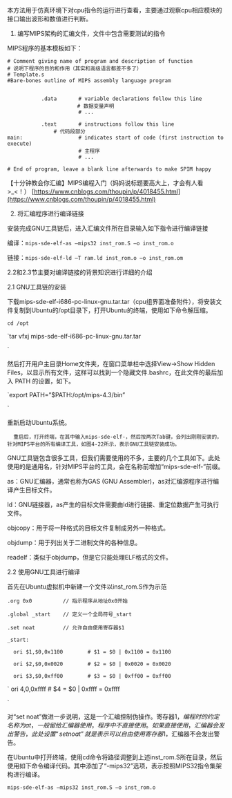 本方法用于仿真环境下对cpu指令的运行进行查看，主要通过观察cpu相应模块的接口输出波形和数值进行判断。

1. 编写MIPS架构的汇编文件，文件中包含需要测试的指令

MIPS程序的基本模板如下：

```
# Comment giving name of program and description of function
# 说明下程序的目的和作用（其实和高级语言都差不多了）
# Template.s
#Bare-bones outline of MIPS assembly language program


           .data       # variable declarations follow this line
　　　　                # 数据变量声明
                       # ...

           .text       # instructions follow this line    
               # 代码段部分                                                            
main:                  # indicates start of code (first instruction to execute)
                       # 主程序
                       # ...

# End of program, leave a blank line afterwards to make SPIM happy
```

【十分钟教会你汇编】MIPS编程入门（妈妈说标题要高大上，才会有人看&gt;\_&lt;！） [https://www.cnblogs.com/thoupin/p/4018455.html](https://www.cnblogs.com/thoupin/p/4018455.html)



2. 将汇编程序进行编译链接

安装完成GNU工具链后，进入汇编文件所在目录输入如下指令进行编译链接

编译：`mips-sde-elf-as –mips32 inst_rom.S –o inst_rom.o`

链接：`mips-sde-elf-ld –T ram.ld inst_rom.o –o inst_rom.om`

2.2和2.3节主要对编译链接的背景知识进行详细的介绍



2.1 GNU工具链的安装

下载mips-sde-elf-i686-pc-linux-gnu.tar.tar（cpu组界面准备附件），将安装文件复制到Ubuntu的/opt目录下，打开Ubuntu的终端，使用如下命令解压缩。

`cd /opt`

`tar vfxj mips-sde-elf-i686-pc-linux-gnu.tar.tar`

然后打开用户主目录Home文件夹，在窗口菜单栏中选择View-&gt;Show Hidden Files，以显示所有文件，这样可以找到一个隐藏文件.bashrc，在此文件的最后加入 PATH 的设置，如下。

`export PATH=”$PATH:/opt/mips-4.3/bin”`

重新启动Ubuntu系统。

      重启后，打开终端，在其中输入mips-sde-elf-，然后按两次Tab键，会列出刚刚安装的，针对MIPS平台的所有编译工具，如图4-22所示，表示GNU工具链安装成功。

    

GNU工具链包含很多工具，但我们需要使用的不多，主要的几个工具如下。此处使用的是通用名，针对MIPS平台的工具，会在名称前增加“mips-sde-elf-”前缀。



 as：GNU汇编器，通常也称为GAS \(GNU Assembler\)，as对汇编源程序进行编译产生目标文件。

 ld：GNU链接器，as产生的目标文件需要由ld进行链接、重定位数据产生可执行文件。

 objcopy：用于将一种格式的目标文件复制成另外一种格式。

 objdump：用于列出关于二进制文件的各种信息。

 readelf：类似于objdump，但是它只能处理ELF格式的文件。

 

 2.2 使用GNU工具进行编译

 首先在Ubuntu虚拟机中新建一个文件以inst\_rom.S作为示范

 `.org 0x0          // 指示程序从地址0x0开始`

`.global _start    // 定义一个全局符号_start`

`.set noat         // 允许自由使用寄存器$1 `

`_start:`

`   ori $1,$0,0x1100        # $1 = $0 | 0x1100 = 0x1100`

`   ori $2,$0,0x0020        # $2 = $0 | 0x0020 = 0x0020`

`   ori $3,$0,0xff00        # $3 = $0 | 0xff00 = 0xff00`

`   ori $4,$0,0xffff        # $4 = $0 | 0xffff = 0xffff`

对“set noat”做进一步说明，这是一个汇编控制伪操作。寄存器$1，编程时的约定名称为at，一般留给汇编器使用，程序中不直接使用。如果直接使用，汇编器会发出警告，此处设置“set noat”就是表示可以自由使用寄存器$1，汇编器不会发出警告。

 

 在Ubuntu中打开终端，使用cd命令将路径调整到上述inst\_rom.S所在目录，然后使用如下命令编译代码。其中添加了“-mips32”选项，表示按照MIPS32指令集架构进行编译。

 `mips-sde-elf-as –mips32 inst_rom.S –o inst_rom.o`

